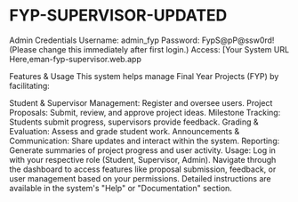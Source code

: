 # FYP-SUPERVISOR-UPDATED
Admin Credentials
Username: admin_fyp
Password: FypS@pP@ssw0rd! (Please change this immediately after first login.)
Access: [Your System URL Here,eman-fyp-supervisor.web.app

Features & Usage
This system helps manage Final Year Projects (FYP) by facilitating:

Student & Supervisor Management: Register and oversee users.
Project Proposals: Submit, review, and approve project ideas.
Milestone Tracking: Students submit progress, supervisors provide feedback.
Grading & Evaluation: Assess and grade student work.
Announcements & Communication: Share updates and interact within the system.
Reporting: Generate summaries of project progress and user activity.
Usage: Log in with your respective role (Student, Supervisor, Admin). Navigate through the dashboard to access features like proposal submission, feedback, or user management based on your permissions. Detailed instructions are available in the system's "Help" or "Documentation" section.
